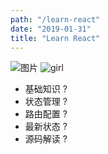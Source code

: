 ```yaml
---
path: "/learn-react"
date: "2019-01-31"
title: "Learn React"
---
```


![图片](https://images.unsplash.com/photo-1531536449196-f026e2317680?ixlib=rb-1.2.1&ixid=eyJhcHBfaWQiOjEyMDd9&auto=format&fit=crop&w=1575&q=80)
![girl](https://images.unsplash.com/photo-1433954558247-ba7696b9af19?ixlib=rb-1.2.1&ixid=eyJhcHBfaWQiOjEyMDd9&auto=format&fit=crop&w=668&q=80)

- 基础知识 ?
- 状态管理 ?
- 路由配置 ?
- 最新状态 ?
- 源码解读 ?


